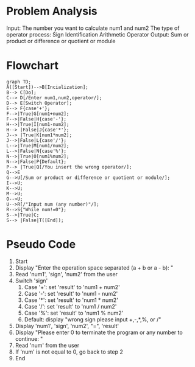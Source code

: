 # Problem Analysis
Input: The number you want to calculate num1 and num2
       The type of operator
process: Sign Identification
         Arithmetic Operator
Output: Sum or product or difference or quotient or module
# Flowchart
```mermaid
graph TD;
A([Start])-->B[Incialization];
B--> C[Do];
C--> D[/Enter num1,num2,operator/];
D--> E[Switch Operator];
E--> F{case'+'};
F-->|True|G[num1+num2];
F-->|False|H{case'-'};
H-->|True|I[num1-num2];
H--> |False|J{case'*'};
J--> |True|K[num1*num2];
J-->|False|L{case'/'};
L-->|True|M[num1/num2];
L-->|False|N{case'%'};
N-->|True|O[num1%num2];
N-->|False|P{Default};
P--> |True|Q[/You insert the wrong operator/];
Q-->E
G-->U[/Sum or product or difference or quotient or module/];
I-->U;
K-->U;
M-->U;
O-->U;
U-->R[/"Input num (any number)"/];
R-->S{"While num!=0"};
S-->|True|C;
S--> |False|T([End]);
```

# Pseudo Code
1. Start
2. Display "Enter the operation space separated (a + b or a - b): "
3. Read 'num1', 'sign', 'num2' from the user
4. Switch 'sign'
    1. Case '+': set 'result' to 'num1 + num2'
    2. Case '-': set 'result' to 'num1 - num2'
    3. Case '*': set 'result' to 'num1 * num2'
    4. Case '/': set 'result' to 'num1 / num2'
    5. Case '%': set 'result' to 'num1 % num2'
    6. Default: display "wrong sign please input +,-,*,%, or /"
5. Display 'num1', 'sign', 'num2', "=", 'result'
6. Display "Please enter 0 to terminate the program or any number to continue: "
7. Read 'num' from the user
8. If 'num' is not equal to 0, go back to step 2
9. End

